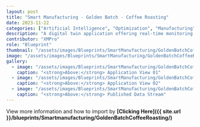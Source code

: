 ```yaml
---
layout: post
title: "Smart Manufacturing - Golden Batch - Coffee Roasting"
date: 2023-11-22
categories: ["Artificial Intelligence", "Optimization", "Manufacturing", "Batch Production", "Dark Theme"]
description: "A digital twin application offering real-time monitoring of a coffee batch roasting asset, providing insights & optimizing operations through machine learning to predict quality and steer towards golden batch signatures."
contributor: "XMPro"
role: "Blueprint"
thumbnail: "/assets/images/Blueprints/SmartManufacturing/GoldenBatchCoffeeRoasting/Application_01.png"
image: "/assets/images/Blueprints/SmartManufacturing/GoldenBatchCoffeeRoasting/Application_01.png"
gallery:
  - image: "/assets/images/Blueprints/SmartManufacturing/GoldenBatchCoffeeRoasting//Application_01.png"
    caption: "<strong>Above:</strong> Application View 01"
  - image: "/assets/images/Blueprints/SmartManufacturing/GoldenBatchCoffeeRoasting//Application_02.png"
    caption: "<strong>Above:</strong> Application View 02"
  - image: "/assets/images/Blueprints/SmartManufacturing/GoldenBatchCoffeeRoasting//DataStream_Running.png"
    caption: "<strong>Above:</strong> Published Data Stream"
---
```


View more information and how to import by <strong>[Clicking Here]({{ site.url }}/blueprints/Smartmanufacturing/GoldenBatchCoffeeRoasting/)</strong>